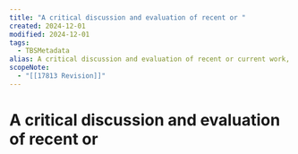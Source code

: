 ```yaml
---
title: "A critical discussion and evaluation of recent or "
created: 2024-12-01
modified: 2024-12-01
tags:
  - TBSMetadata
alias: A critical discussion and evaluation of recent or current work, performance or artistic creation.
scopeNote:
  - "[[17813 Revision]]"
---
```

# A critical discussion and evaluation of recent or
